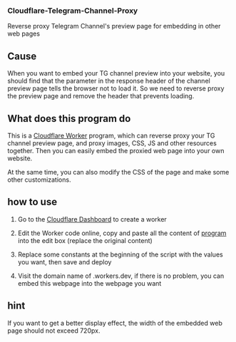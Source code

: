 ### Cloudflare-Telegram-Channel-Proxy

Reverse proxy Telegram Channel's preview page for embedding in other web pages

## Cause

When you want to embed your TG channel preview into your website, you should find that the parameter in the response header of the channel preview page tells the browser not to load it. So we need to reverse proxy the preview page and remove the header that prevents loading.

## What does this program do

This is a [Cloudflare Worker](https://workers.dev) program, which can reverse proxy your TG channel preview page, and proxy images, CSS, JS and other resources together. Then you can easily embed the proxied web page into your own website.

At the same time, you can also modify the CSS of the page and make some other customizations.

## how to use

1. Go to the [Cloudflare Dashboard](https://dash.cloudflare.com/sign-up/workers) to create a worker

2. Edit the Worker code online, copy and paste all the content of [program](./proxy.js) into the edit box (replace the original content)

3. Replace some constants at the beginning of the script with the values ​​you want, then save and deploy

4. Visit the domain name of .workers.dev, if there is no problem, you can embed this webpage into the webpage you want

## hint

If you want to get a better display effect, the width of the embedded web page should not exceed 720px.
